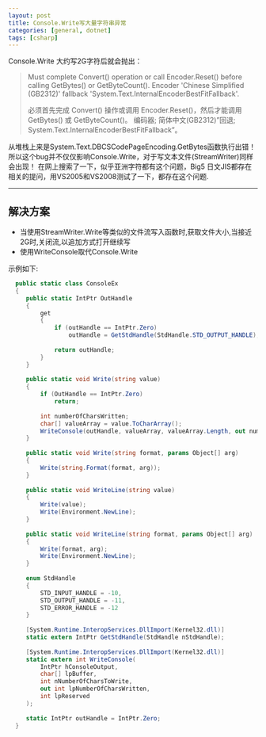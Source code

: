 ```yaml
---
layout: post
title: Console.Write写大量字符串异常
categories: [general, dotnet]
tags: [csharp]
---
```


Console.Write 大约写2G字符后就会抛出：

> Must complete Convert() operation or call Encoder.Reset() before calling GetBytes() or GetByteCount(). 
> Encoder 'Chinese Simplified (GB2312)' fallback 'System.Text.InternalEncoderBestFitFallback'.
> 
> 必须首先完成 Convert() 操作或调用 Encoder.Reset()，然后才能调用 GetBytes() 或 GetByteCount()。
> 编码器; 简体中文(GB2312)”回退; System.Text.InternalEncoderBestFitFallback”。

从堆栈上来是System.Text.DBCSCodePageEncoding.GetBytes函数执行出错！所以这个bug并不仅仅影响Console.Write，对于写文本文件(StreamWriter)同样会出现！
在网上搜索了一下，似乎亚洲字符都有这个问题，Big5
日文JIS都存在相关的提问，用VS2005和VS2008测试了一下，都存在这个问题.

----------

## 解决方案 ##
- 当使用StreamWriter.Write等类似的文件流写入函数时,获取文件大小,当接近2G时,关闭流,以追加方式打开继续写
- 使用WriteConsole取代Console.Write

示例如下: 

```C#
  public static class ConsoleEx
  {
     public static IntPtr OutHandle
     {
         get
         {
             if (outHandle == IntPtr.Zero)
                 outHandle = GetStdHandle(StdHandle.STD_OUTPUT_HANDLE);
  
             return outHandle;
         }
     }
  
     public static void Write(string value)
     {
         if (OutHandle == IntPtr.Zero)
             return;
  
         int numberOfCharsWritten;
         char[] valueArray = value.ToCharArray();
         WriteConsole(outHandle, valueArray, valueArray.Length, out numberOfCharsWritten, 0);
     }
  
     public static void Write(string format, params Object[] arg)
     {
         Write(string.Format(format, arg));
     }
  
     public static void WriteLine(string value)
     {
         Write(value);
         Write(Environment.NewLine);
     }
  
     public static void WriteLine(string format, params Object[] arg)
     {
         Write(format, arg);
         Write(Environment.NewLine);
     }
  
     enum StdHandle
     {
         STD_INPUT_HANDLE = -10,
         STD_OUTPUT_HANDLE = -11,
         STD_ERROR_HANDLE = -12
     }
  
     [System.Runtime.InteropServices.DllImport(Kernel32.dll)]
     static extern IntPtr GetStdHandle(StdHandle nStdHandle);
  
     [System.Runtime.InteropServices.DllImport(Kernel32.dll)]
     static extern int WriteConsole(
         IntPtr hConsoleOutput, 
         char[] lpBuffer, 
         int nNumberOfCharsToWrite, 
         out int lpNumberOfCharsWritten, 
         int lpReserved
     );
  
     static IntPtr outHandle = IntPtr.Zero;
  }
```
